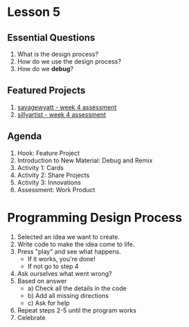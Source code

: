 # Lesson 5

## Essential Questions

1. What is the design process?
2. How do we use the design process?
3. How do we **debug**?

## Featured Projects

1. [savagewyatt - week 4 assessment](http://savagewyatt.pencilcode.net/edit/week4/assessment)
2. [sillyartist - week 4 assessment](http://sillyartist.pencilcode.net/edit/week4/ocean)

## Agenda

1. Hook: Feature Project
2. Introduction to New Material: Debug and Remix
3. Activity 1: Cards
4. Activity 2: Share Projects
5. Activity 3: Innovations
6. Assessment: Work Product

# Programming Design Process

1. Selected an idea we want to create.
2. Write code to make the idea come to life.
3. Press "play" and see what happens.
    - If it works, you're done!
    - If not go to step 4
4. Ask ourselves what went wrong?
5. Based on answer
    - a) Check all the details in the code
    - b) Add all missing directions
    - c) Ask for help
6. Repeat steps 2-5 until the program works
7. Celebrate